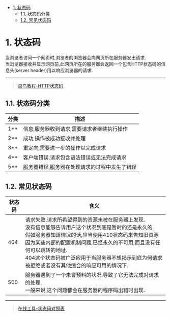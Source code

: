 <!-- TOC -->

- [1. 状态码](#1-状态码)
  - [1.1. 状态码分类](#11-状态码分类)
  - [1.2. 常见状态码](#12-常见状态码)

<!-- /TOC -->
# 1. 状态码
当浏览者访问一个网页时,浏览者的浏览器会向网页所在服务器发出请求.<br>当浏览器接收并显示网页前,此网页所在的服务器会返回一个包含HTTP状态码的信息头(server header)用以响应浏览器的请求.

<hr>

> [菜鸟教程-HTTP状态码](http://www.runoob.com/http/http-status-codes.html)

## 1.1. 状态码分类
分类|描述
-|-
1**|信息,服务器收到请求,需要请求者继续执行操作
2**|成功,操作被成功接收并处理
3**|重定向,需要进一步的操作以完成请求
4**|客户端错误,请求包含语法错误或无法完成请求
5**|服务器错误,服务器在处理请求的过程中发生了错误

## 1.2. 常见状态码

状态码|含义
-|-
404|请求失败,请求所希望得到的资源未被在服务器上发现.<br>没有信息能够告诉用户这个状况到底是暂时的还是永久的.<br>假如服务器知道情况的话,应当使用410状态码来告知旧资源因为某些内部的配置机制问题,已经永久的不可用,而且没有任何可以跳转的地址.<br>404这个状态码被广泛应用于当服务器不想揭示到底为何请求被拒绝或者没有其他适合的响应可用的情况下.<br>
500|服务器遇到了一个未曾预料的状况,导致了它无法完成对请求的处理.<br>一般来说,这个问题都会在服务器的程序码出错时出现.<br>
<hr>

> [在线工具-状态码对照表](http://tool.oschina.net/commons?type=5)
